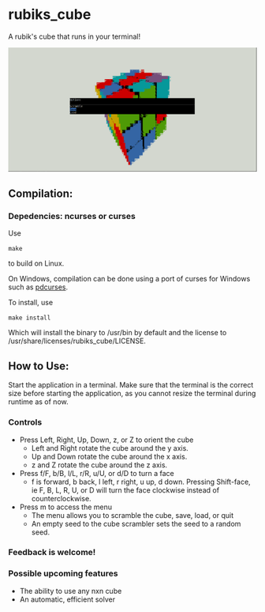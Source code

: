 # rubiks_cube
A rubik's cube that runs in your terminal!

![alt text](screenshots/screenshot.png)

## Compilation:

### Depedencies: ncurses or curses

Use
```
make
```
to build on Linux.

On Windows, compilation can be done using a port of curses for Windows such as [pdcurses](https://pdcurses.org/).

To install, use
```
make install
```
Which will install the binary to /usr/bin by default and the license to /usr/share/licenses/rubiks_cube/LICENSE.

## How to Use:
Start the application in a terminal. Make sure that the terminal is the correct size before starting the application, as you cannot resize the terminal during runtime as of now.
### Controls
- Press Left, Right, Up, Down, z, or Z to orient the cube
  - Left and Right rotate the cube around the y axis.
  - Up and Down rotate the cube around the x axis.
  - z and Z rotate the cube around the z axis.
- Press f/F, b/B, l/L, r/R, u/U, or d/D to turn a face
  - f is forward, b back, l left, r right, u up, d down. Pressing Shift-face, ie F, B, L, R, U, or D will turn the face clockwise instead of counterclockwise.
- Press m to access the menu
  - The menu allows you to scramble the cube, save, load, or quit
  - An empty seed to the cube scrambler sets the seed to a random seed.

### Feedback is welcome!

### Possible upcoming features
- The ability to use any nxn cube
- An automatic, efficient solver
